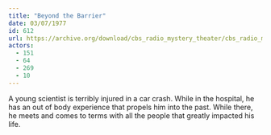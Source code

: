 ```yaml
---
title: "Beyond the Barrier"
date: 03/07/1977
id: 612
url: https://archive.org/download/cbs_radio_mystery_theater/cbs_radio_mystery_theater-0601-0650.zip/cbs_radio_mystery_theater-0601-0650%2Fcbsrmt_0612_beyond_the_barrier.mp3
actors:
  - 151
  - 64
  - 269
  - 10
---
```

A young scientist is terribly injured in a car crash. While in the hospital, he has an out of body experience that propels him into the past. While there, he meets and comes to terms with all the people that greatly impacted his life.